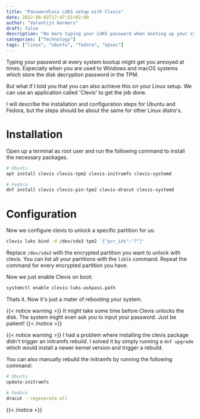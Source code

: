 ```yaml
---
title: "Passwordless LUKS setup with Clevis"
date: 2022-08-02T17:47:51+02:00
author: "Valentijn Harmers"
draft: false
description: "No more typing your LUKS password when booting up your system"
categories: ["Technology"]
tags: ["linux", "ubuntu", "fedora", "opsec"]
---
```


Typing your password at every system bootup might get you annoyed at times.
Especially when you are used to Windows and macOS systems which store the
disk decryption password in the TPM.

But what if I told you that you can also achieve this on your Linux setup.
We can use an application called 'Clevis' to get the job done.

I will describe the installation and configuration steps for Ubuntu and Fedora,
but the steps should be about the same for other Linux distro's.

# Installation

Open up a terminal as root user and run the following command to install the
necessary packages.

```bash
# Ubuntu
apt install clevis clevis-tpm2 clevis-initramfs clevis-systemd

# Fedora
dnf install clevis clevis-pin-tpm2 clevis-dracut clevis-systemd
```

# Configuration

Now we configure clevis to unlock a specific partition for us:

```bash
clevis luks bind -d /dev/sda3 tpm2 '{"pcr_ids":"7"}'
```

Replace `/dev/sda3` with the encrypted partition you want to unlock with
clevis. You can list all your partitions with the `lsblk` command.
Repeat the command for every encrypted partition you have.

Now we just enable Clevis on boot:

```bash
systemctl enable clevis-luks-askpass.path
```

Thats it. Now it's just a mater of rebooting your system.

{{< notice warning >}}
It might take some time before Clevis unlocks the disk. The system might
even ask you to input your password. Just be patient!
{{< /notice >}}

{{< notice warning >}}
I had a problem where installing the clevis package didn't
trigger an initramfs rebuild. I solved it by simply running
a `dnf upgrade` which would install a newer kernel version
and trigger a rebuild.

You can also manually rebuild the initramfs by running the following command:

```bash
# Ubuntu
update-initramfs

# Fedora
dracut --regenerate-all
```
{{< /notice >}}
